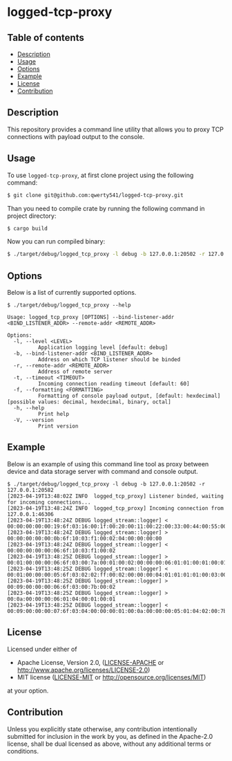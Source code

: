# logged-tcp-proxy

## Table of contents

-   [Description](#description)
-   [Usage](#usage)
-   [Options](#options)
-   [Example](#example)
-   [License](#license)
-   [Contribution](#contribution)

## Description

This repository provides a command line utility that allows you to proxy TCP connections with payload output to the console.

## Usage

To use `logged-tcp-proxy`, at first clone project using the following command:

```sh
$ git clone git@github.com:qwerty541/logged-tcp-proxy.git
```

Than you need to compile crate by running the following command in project directory:

```sh
$ cargo build
```

Now you can run compiled binary:

```sh
$ ./target/debug/logged_tcp_proxy -l debug -b 127.0.0.1:20502 -r 127.0.0.1:20582
```

## Options

Below is a list of currently supported options.

```
$ ./target/debug/logged_tcp_proxy --help

Usage: logged_tcp_proxy [OPTIONS] --bind-listener-addr <BIND_LISTENER_ADDR> --remote-addr <REMOTE_ADDR>

Options:
  -l, --level <LEVEL>
          Application logging level [default: debug]
  -b, --bind-listener-addr <BIND_LISTENER_ADDR>
          Address on which TCP listener should be binded
  -r, --remote-addr <REMOTE_ADDR>
          Address of remote server
  -t, --timeout <TIMEOUT>
          Incoming connection reading timeout [default: 60]
  -f, --formatting <FORMATTING>
          Formatting of console payload output, [default: hexdecimal] [possible values: decimal, hexdecimal, binary, octal]
  -h, --help
          Print help
  -V, --version
          Print version
```

## Example

Below is an example of using this command line tool as proxy between device and data storage server with command and console output.

```
$ ./target/debug/logged_tcp_proxy -l debug -b 127.0.0.1:20502 -r 127.0.0.1:20582
[2023-04-19T13:48:02Z INFO  logged_tcp_proxy] Listener binded, waiting for incoming connections...
[2023-04-19T13:48:24Z INFO  logged_tcp_proxy] Incoming connection from 127.0.0.1:46306
[2023-04-19T13:48:24Z DEBUG logged_stream::logger] < 00:00:00:00:00:19:6f:03:16:00:1f:00:20:00:11:00:22:00:33:00:44:00:55:00:66:00:01:00:00:00:00
[2023-04-19T13:48:24Z DEBUG logged_stream::logger] > 00:00:00:00:00:0b:6f:10:03:f1:00:02:04:00:00:00:00
[2023-04-19T13:48:24Z DEBUG logged_stream::logger] < 00:00:00:00:00:06:6f:10:03:f1:00:02
[2023-04-19T13:48:25Z DEBUG logged_stream::logger] > 00:01:00:00:00:06:6f:03:00:7a:00:01:00:02:00:00:00:06:01:01:00:01:00:01:00:03:00:00:00:06:01:02:00:01:00:01:00:04:00:00:00:06:01:03:00:01:00:10:00:05:00:00:00:06:01:03:00:11:00:01:00:06:00:00:00:06:01:03:00:7b:00:01:00:07:00:00:00:06:01:03:0f:a0:00:01:00:08:00:00:00:06:01:03:13:88:00:03
[2023-04-19T13:48:25Z DEBUG logged_stream::logger] < 00:01:00:00:00:05:6f:03:02:02:ff:00:02:00:00:00:04:01:01:01:01:00:03:00:00:00:04:01:02:01:01:00:04:00:00:00:23:01:03:20:00:7b:00:0c:ff:ff:ff:ff:ff:ff:ff:ff:ff:ff:ff:ff:01:36:40:49:0f:db:40:09:21:fb:54:44:2d:18:ff:ff:00:05:00:00:00:05:01:03:02:ff:ff:00:06:00:00:00:05:01:03:02:00:01:00:07:00:00:00:03:01:83:02:00:08:00:00:00:09:01:03:06:00:01:00:02:00:03
[2023-04-19T13:48:25Z DEBUG logged_stream::logger] > 00:09:00:00:00:06:6f:03:00:7b:00:02
[2023-04-19T13:48:25Z DEBUG logged_stream::logger] > 00:0a:00:00:00:06:01:04:00:01:00:01
[2023-04-19T13:48:25Z DEBUG logged_stream::logger] < 00:09:00:00:00:07:6f:03:04:00:00:00:01:00:0a:00:00:00:05:01:04:02:00:7b
```

## License

Licensed under either of

-   Apache License, Version 2.0, ([LICENSE-APACHE](LICENSE-APACHE) or http://www.apache.org/licenses/LICENSE-2.0)
-   MIT license ([LICENSE-MIT](LICENSE-MIT) or http://opensource.org/licenses/MIT)

at your option.

## Contribution

Unless you explicitly state otherwise, any contribution intentionally
submitted for inclusion in the work by you, as defined in the Apache-2.0
license, shall be dual licensed as above, without any additional terms or
conditions.
